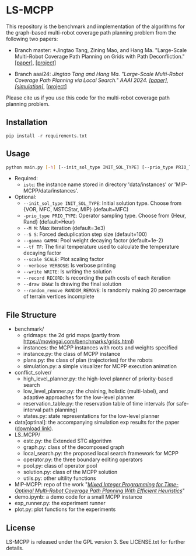# LS-MCPP
This repository is the benchmark and implementation of the algorithms for the graph-based multi-robot coverage path planning problem from the following two papers:

- Branch master: *Jingtao Tang, Zining Mao, and Hang Ma. "Large-Scale Multi-Robot Coverage Path Planning on Grids with Path Deconfliction." [[paper]](https://arxiv.org/abs/2411.01707), [[project]](https://sites.google.com/view/lsmcpp)

- Branch aaai24: *Jingtao Tang and Hang Ma. "Large-Scale Multi-Robot Coverage Path Planning via Local Search." AAAI 2024. [[paper]](https://arxiv.org/pdf/2312.10797.pdf), [[simulation]](https://vimeo.com/894744842)*, [[project]](https://reso1.github.io/blog/posts/grid_mcpp)

Please cite us if you use this code for the multi-robot coverage path planning problem.

## Installation
`pip install -r requirements.txt`

## Usage
```bash
python main.py [-h] [--init_sol_type INIT_SOL_TYPE] [--prio_type PRIO_TYPE] [--M M] [--S S] [--gamma GAMMA] [--tf TF] [--scale SCALE] [--write WRITE] [--verbose VERBOSE] istc
```
- Required:
  - `istc`: the instance name stored in directory 'data/instances' or 'MIP-MCPP/data/instances'.
- Optional:
  - `--init_sol_type INIT_SOL_TYPE`: Initial solution type. Choose from {VOR, MFC, MSTCStar, MIP} (default=MFC)
  - `-prio_type PRIO_TYPE`: Operator sampling type. Choose from {Heur, Rand} (default=Heur)
  - `--M M`: Max iteration (default=3e3)
  - `--S S`: Forced deduplication step size (default=100)
  - `--gamma GAMMA`: Pool weight decaying factor (default=1e-2)
  - `--tf TF`: The final temperature used to calculate the temperature decaying factor
  - `--scale SCALE`: Plot scaling factor
  - `--verbose VERBOSE`: Is verbose printing
  - `--write WRITE`: Is writing the solution
  - `--record RECORD`: Is recording the path costs of each iteration
  - `--draw DRAW`: Is drawing the final solution
  - `--random_remove RANDOM_REMOVE`: Is randomly making 20 percentage of terrain vertices incomplete

## File Structure
- benchmark/
  - gridmaps: the 2d grid maps (partly from https://movingai.com/benchmarks/grids.html)
  - instances: the MCPP instances with roots and weights specified
  - instance.py: the class of MCPP instance
  - plans.py: the class of plan (trajectories) for the robots
  - simulation.py: a simple visualizer for MCPP execution animation
- conflict_solver/ 
  - high_level_planner.py: the high-level planner of priority-based search
  - low_level_planner.py: the chaining, holistic (multi-label), and adaptive approaches for the low-level planner
  - reservation_table.py: the reservation table of time intervals (for safe-interval path planning)
  - states.py: state representations for the low-level planner
- data[optinal]: the accompanying simulation exp results for the paper ([download link](https://drive.google.com/file/d/1P4infbS0uEnRhemXQyvgKJvTucT-lO92/view?usp=drive_link)).
- LS_MCPP/
  - estc.py: the Extended STC algorithm
  - graph.py: class of the decomposed graph
  - local_search.py: the proposed local search framework for MCPP
  - operator.py: the three boundary editing operators
  - pool.py: class of operator pool
  - solution.py: class of the MCPP solution
  - utils.py: other ultility functions
- MIP-MCPP: repo of the work "*[Mixed Integer Programming for Time-Optimal Multi-Robot Coverage Path Planning With Efficient Heuristics](https://arxiv.org/pdf/2306.17609)*"
- demo.ipynb: a demo code for a small MCPP instance
- exp_runner.py: the experiment runner
- plot.py: plot functions for the experiments

## License
LS-MCPP is released under the GPL version 3. See LICENSE.txt for further details.
